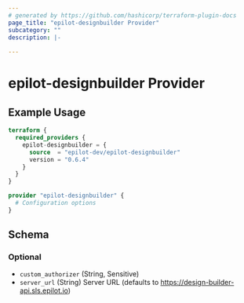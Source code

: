 ```yaml
---
# generated by https://github.com/hashicorp/terraform-plugin-docs
page_title: "epilot-designbuilder Provider"
subcategory: ""
description: |-
  
---
```


# epilot-designbuilder Provider



## Example Usage

```terraform
terraform {
  required_providers {
    epilot-designbuilder = {
      source  = "epilot-dev/epilot-designbuilder"
      version = "0.6.4"
    }
  }
}

provider "epilot-designbuilder" {
  # Configuration options
}
```

<!-- schema generated by tfplugindocs -->
## Schema

### Optional

- `custom_authorizer` (String, Sensitive)
- `server_url` (String) Server URL (defaults to https://design-builder-api.sls.epilot.io)
